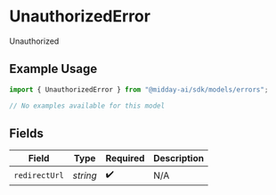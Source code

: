 # UnauthorizedError

Unauthorized

## Example Usage

```typescript
import { UnauthorizedError } from "@midday-ai/sdk/models/errors";

// No examples available for this model
```

## Fields

| Field              | Type               | Required           | Description        |
| ------------------ | ------------------ | ------------------ | ------------------ |
| `redirectUrl`      | *string*           | :heavy_check_mark: | N/A                |